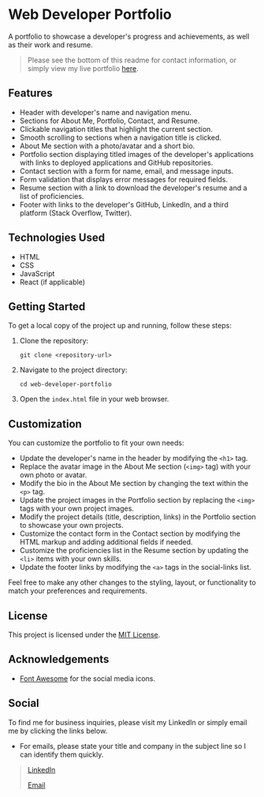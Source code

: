 # Web Developer Portfolio

A portfolio to showcase a developer's progress and achievements, as well as their work and resume. 

> Please see the bottom of this readme for contact information, or simply view my live portfolio [here](https://mcbariekman.github.io/bariekman-portfolio/).

## Features

- Header with developer's name and navigation menu.
- Sections for About Me, Portfolio, Contact, and Resume.
- Clickable navigation titles that highlight the current section.
- Smooth scrolling to sections when a navigation title is clicked.
- About Me section with a photo/avatar and a short bio.
- Portfolio section displaying titled images of the developer's applications with links to deployed applications and GitHub repositories.
- Contact section with a form for name, email, and message inputs.
- Form validation that displays error messages for required fields.
- Resume section with a link to download the developer's resume and a list of proficiencies.
- Footer with links to the developer's GitHub, LinkedIn, and a third platform (Stack Overflow, Twitter).

## Technologies Used

- HTML
- CSS
- JavaScript
- React (if applicable)

## Getting Started

To get a local copy of the project up and running, follow these steps:

1. Clone the repository:
   ```
   git clone <repository-url>
   ```
2. Navigate to the project directory:
   ```
   cd web-developer-portfolio
   ```
3. Open the `index.html` file in your web browser.

## Customization

You can customize the portfolio to fit your own needs:

- Update the developer's name in the header by modifying the `<h1>` tag.
- Replace the avatar image in the About Me section (`<img>` tag) with your own photo or avatar.
- Modify the bio in the About Me section by changing the text within the `<p>` tag.
- Update the project images in the Portfolio section by replacing the `<img>` tags with your own project images.
- Modify the project details (title, description, links) in the Portfolio section to showcase your own projects.
- Customize the contact form in the Contact section by modifying the HTML markup and adding additional fields if needed.
- Customize the proficiencies list in the Resume section by updating the `<li>` items with your own skills.
- Update the footer links by modifying the `<a>` tags in the social-links list.

Feel free to make any other changes to the styling, layout, or functionality to match your preferences and requirements.

## License

This project is licensed under the [MIT License](LICENSE).

## Acknowledgements

- [Font Awesome](https://fontawesome.com) for the social media icons.

## Social

To find me for business inquiries, please visit my LinkedIn or simply email me by clicking the links below. 

- For emails, please state your title and company in the subject line so I can identify them quickly.

>[LinkedIn](https://www.linkedin.com/in/madilyn-bariekman-842437159/) 
>
>[Email](mailto:mcbariekman@hotmail.com)